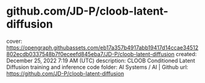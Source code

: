 # github.com/JD-P/cloob-latent-diffusion

cover: https://opengraph.githubassets.com/eb17a357b4917abb19417d14ccae34512802ecdb0337548b7f0eceefd845eba7/JD-P/cloob-latent-diffusion
created: December 25, 2022 7:19 AM (UTC)
description: CLOOB Conditioned Latent Diffusion training and inference code
folder: AI Systems / AI | Github
url: https://github.com/JD-P/cloob-latent-diffusion